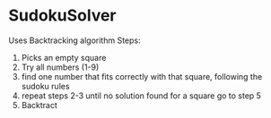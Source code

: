 # SudokuSolver

Uses Backtracking algorithm
Steps:

1. Picks an empty square
2. Try all numbers (1-9)
3. find one number that fits correctly with that square, following the sudoku rules
4. repeat steps 2-3 until no solution found for a square go to step 5
5. Backtract
